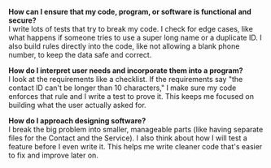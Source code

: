 **How can I ensure that my code, program, or software is functional and secure?**
<br/>
I write lots of tests that try to break my code. I check for edge cases, like what happens if someone tries to use a super long name or a duplicate ID. I also build rules directly into the code, like not allowing a blank phone number, to keep the data safe and correct.

**How do I interpret user needs and incorporate them into a program?**
<br/>
I look at the requirements like a checklist. If the requirements say "the contact ID can't be longer than 10 characters," I make sure my code enforces that rule and I write a test to prove it. This keeps me focused on building what the user actually asked for.

**How do I approach designing software?**
<br/>
I break the big problem into smaller, manageable parts (like having separate files for the Contact and the Service). I also think about how I will test a feature before I even write it. This helps me write cleaner code that's easier to fix and improve later on.
